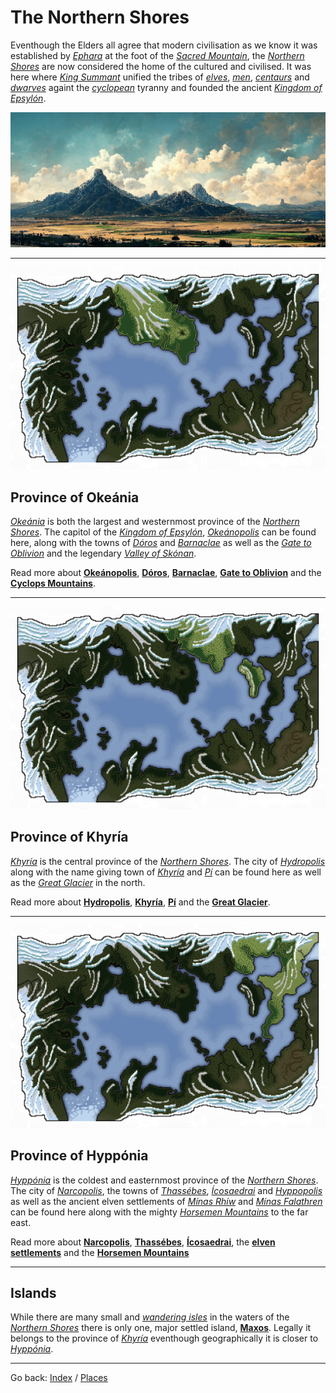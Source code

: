 # The Northern Shores
Eventhough the Elders all agree that modern civilisation as we know it was established by [*Ephara*](./glossary.md#ephara) at the foot of the [*Sacred Mountain*](./glossary.md#sacred-mountain), the [*Northern Shores*](./glossary.md#northern-shores) are now considered the home of the cultured and civilised. It was here where [*King Summant*](./glossary.md#king-summant) unified the tribes of [*elves*](./glossary.md#elves), [*men*](./glossary.md#humans), [*centaurs*](./glossary.md#centaurs) and [*dwarves*](./glossary.md#dwarves) againt the [*cyclopean*](./glossary.md#cyclops) tyranny and founded the ancient [*Kingdom of Epsylón*](./glossary.md#kingdom-of-epsylón).

![The Cyclopean Mountains](./images/img045_banner.png)

---

<img src="./images/highlight_okeania.png" id="fright">

## Province of Okeánia

[*Okeánia*](./glossary.md#okeánia) is both the largest and westernmost province of the [*Northern Shores*](./glossary.md#northern-shores). The capitol of the [*Kingdom of Epsylón*](./glossary.md#kingdom-of-epsylón), [*Okeánopolis*](./glossary.md#okeánopolis) can be found here, along with the towns of [*Dóros*](./glossary.md#dóros) and [*Barnaclae*](./glossary.md#barnaclae) as well as the [*Gate to Oblivion*](./glossary.md#gate-to-oblivion) and the legendary [*Valley of Skónan*](./glossary.md#skónans-valley).

Read more about [**Okeánopolis**](./okeanopolis.md), [**Dóros**](./darkforest.md#the-town-of-dóros), [**Barnaclae**](./barnaclae.md), [**Gate to Oblivion**](./gatetooblivion.md) and the [**Cyclops Mountains**](./cyclopsMountains.md).

---

<img src="./images/highlight_khyria.png" id="fleft">

## Province of Khyría

[*Khyría*](./glossary.md#khyría) is the central province of the [*Northern Shores*](./glossary.md#northern-shores). The city of [*Hydropolis*](./glossary.md#hydropolis) along with the name giving town of [*Khyría*](./glossary.md#khyría) and [*Pí*](./glossary.md#pí) can be found here as well as the [*Great Glacier*](./glossary.md#great-glacier) in the north.

Read more about [**Hydropolis**](./hydropolis.md), [**Khyría**](./khyria.md), [**Pí**](./maxos.md#the-town-of-pí) and the [**Great Glacier**](./khyria.md#the-great-glacier).

---

<img src="./images/highlight_hypponia.png" id="fright">

## Province of Hyppónia

[*Hyppónia*](./glossary.md#hyppónia) is the coldest and easternmost province of the [*Northern Shores*](./glossary.md#northern-shores). The city of [*Narcopolis*](./glossary.md#narcopolis), the towns of [*Thassébes*](./glossary.md#thassébes), [*Ícosaedrai*](./glossary.md#ícosaedrai) and [*Hyppopolis*](./glossary.md#hyppopolis) as well as the ancient elven settlements of [*Mínas Rhíw*](./glossary.md#mínas-rhíw) and [*Mínas Falathren*](./glossary.md#mínas-falathren) can be found here along with the mighty [*Horsemen Mountains*](./glossary.md#horsemen-mountains) to the far east.

Read more about [**Narcopolis**](./narcopolis.md), [**Thassébes**](./thassebes.md), [**Ícosaedrai**](./icosaedrai.md), the [**elven settlements**](./silentSea.md#mínas-falathren) and the [**Horsemen Mountains**](./horsemenMountains.md)

---

## Islands

While there are many small and [*wandering isles*](./glossary.md#wandering-isles) in the waters of the [*Northern Shores*](./glossary.md#northern-shores) there is only one, major settled island, [**Maxos**](./maxos.md). Legally it belongs to the province of [*Khyría*](./glossary.md#khyría) eventhough geographically it is closer to [*Hyppónia*](./glossary.md#hyppónia).

---

Go back: [Index](./index.md) / [Places](./places.md)